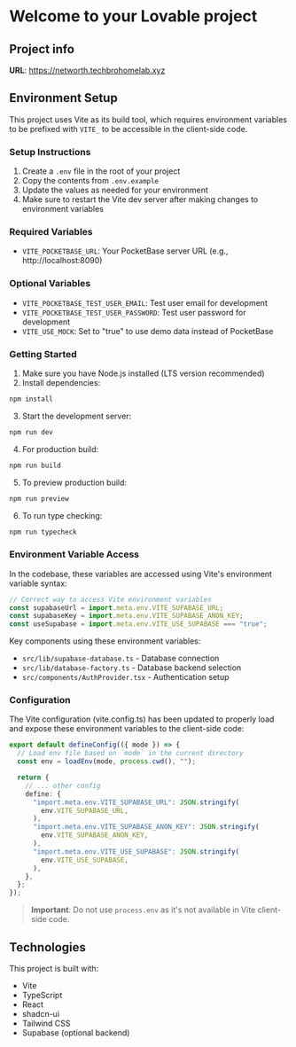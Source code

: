 # Welcome to your Lovable project

## Project info

**URL**: https://networth.techbrohomelab.xyz

## Environment Setup

This project uses Vite as its build tool, which requires environment variables to be prefixed with `VITE_` to be accessible in the client-side code.

### Setup Instructions

1. Create a `.env` file in the root of your project
2. Copy the contents from `.env.example`
3. Update the values as needed for your environment
4. Make sure to restart the Vite dev server after making changes to environment variables

### Required Variables

- `VITE_POCKETBASE_URL`: Your PocketBase server URL (e.g., http://localhost:8090)

### Optional Variables

- `VITE_POCKETBASE_TEST_USER_EMAIL`: Test user email for development
- `VITE_POCKETBASE_TEST_USER_PASSWORD`: Test user password for development
- `VITE_USE_MOCK`: Set to "true" to use demo data instead of PocketBase

### Getting Started

1. Make sure you have Node.js installed (LTS version recommended)
2. Install dependencies:

```bash
npm install
```

3. Start the development server:

```bash
npm run dev
```

4. For production build:

```bash
npm run build
```

5. To preview production build:

```bash
npm run preview
```

6. To run type checking:

```bash
npm run typecheck
```

### Environment Variable Access

In the codebase, these variables are accessed using Vite's environment variable syntax:

```javascript
// Correct way to access Vite environment variables
const supabaseUrl = import.meta.env.VITE_SUPABASE_URL;
const supabaseKey = import.meta.env.VITE_SUPABASE_ANON_KEY;
const useSupabase = import.meta.env.VITE_USE_SUPABASE === "true";
```

Key components using these environment variables:

- `src/lib/supabase-database.ts` - Database connection
- `src/lib/database-factory.ts` - Database backend selection
- `src/components/AuthProvider.tsx` - Authentication setup

### Configuration

The Vite configuration (vite.config.ts) has been updated to properly load and expose these environment variables to the client-side code:

```typescript
export default defineConfig(({ mode }) => {
  // Load env file based on `mode` in the current directory
  const env = loadEnv(mode, process.cwd(), "");

  return {
    // ... other config
    define: {
      "import.meta.env.VITE_SUPABASE_URL": JSON.stringify(
        env.VITE_SUPABASE_URL,
      ),
      "import.meta.env.VITE_SUPABASE_ANON_KEY": JSON.stringify(
        env.VITE_SUPABASE_ANON_KEY,
      ),
      "import.meta.env.VITE_USE_SUPABASE": JSON.stringify(
        env.VITE_USE_SUPABASE,
      ),
    },
  };
});
```

> **Important**: Do not use `process.env` as it's not available in Vite client-side code.

## Technologies

This project is built with:

- Vite
- TypeScript
- React
- shadcn-ui
- Tailwind CSS
- Supabase (optional backend)
